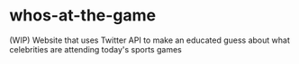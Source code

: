 # whos-at-the-game
(WIP) Website that uses Twitter API to make an educated guess about what celebrities are attending today's sports games
